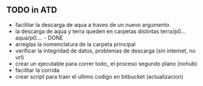 
## TODO in ATD

* facilitar la descarga de aqua a traves de un nuevo argumento
* la descarga de aqua y terra queden en carpetas distintas terra/p0... aqua/p0.... - DONE
* arreglas la nomenclatura de la carpeta principal
* verificar la integridad de datos, problemas de descarga (sin internet, no url)
* crear un ejecutable para correr todo_ el proceso segundo plano (nohub)
* facilitar la corrida
* crear script para traer el ultimo codigo en bitbucket (actualizacion)

